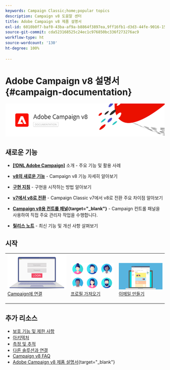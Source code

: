 ```yaml
---
keywords: Campaign Classic;home;popular topics
description: Campaign v8 도움말 센터
title: Adobe Campaign v8 제품 설명서
exl-id: 6010b0f7-baf0-43ba-af9a-b8864f3897ea,9ff16fb1-d3d3-44fe-9016-15abffdbc74e
source-git-commit: cda523168525c24ec1c976850bc336f273276ac9
workflow-type: ht
source-wordcount: '130'
ht-degree: 100%

---
```


# Adobe Campaign v8 설명서 {#campaign-documentation}

![](assets/banner-documentationv8.png)

## 새로운 기능

* **[ [!DNL Adobe Campaign]](start/get-started.md)** 소개 - 주요 기능 및 활용 사례

* **[v8의 새로운 기능](start/whats-new.md)** - Campaign v8 기능 자세히 알아보기

* **[구현 지침](start/implement.md)** - 구현을 시작하는 방법 알아보기

* **[v7에서 v8로 전환](start/v7-to-v8.md)** - Campaign Classic v7에서 v8로 전환 주요 차이점 알아보기

* **[Campaign v8용 컨트롤 패널](https://experienceleague.adobe.com/docs/control-panel/using/discover-control-panel/key-features.html?lang=ko){target=&quot;_blank&quot;}** - Campaign 컨트롤 패널을 사용하여 직접 주요 관리자 작업을 수행합니다.

* **[릴리스 노트](start/release-notes.md)** - 최신 기능 및 개선 사항 살펴보기


## 시작

<table>
<tr>
  <td valign="bottom">
    <a href="start/connect.md">
      <img alt="연결" src="start/assets/do-not-localize/login.jpeg"/>
    </a>
    <div>
    <a href="start/connect.md">Campaign에 연결</a>
    </div>
    <br>
  </td>

<td valign="bottom">
      <a href="start/import.md">
       <img alt="가져오기" src="start/assets/do-not-localize/profiles.jpeg" />
       </a>
    <div><a href="start/import.md">프로필 가져오기</a>
    </div>
    <br>
  </td>
  <td valign="bottom">
    <a href="start/create-message.md">
      <img alt="이메일" src="start/assets/do-not-localize/email-design.jpeg" />
    </a>
    <div>
    <a href="start/create-message.md">이메일 만들기</a>
    </div>
    <br>
  </td>
</tr>
</table>

## 추가 리소스

* [보호 기능 및 제한 사항](start/ac-guardrails.md)
* [아키텍처](architecture/architecture.md)
* [측정 및 추적](start/reporting.md)
* [다른 솔루션과 연결](connect/integration.md)
* [Campaign v8 FAQ](start/campaign-faq.md)
* [Adobe Campaign v8 제품 설명서](https://helpx.adobe.com/kr/legal/product-descriptions/adobe-campaign-managed-cloud-services.html){target=&quot;_blank&quot;}
